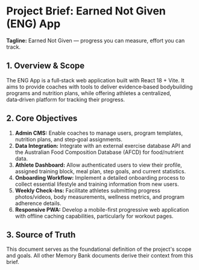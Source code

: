 # Project Brief: Earned Not Given (ENG) App

**Tagline:** Earned Not Given — progress you can measure, effort you can track.

## 1. Overview & Scope

The ENG App is a full‑stack web application built with React 18 + Vite. It aims to provide coaches with tools to deliver evidence‑based bodybuilding programs and nutrition plans, while offering athletes a centralized, data‑driven platform for tracking their progress.

## 2. Core Objectives

1.  **Admin CMS:** Enable coaches to manage users, program templates, nutrition plans, and step‑goal assignments.
2.  **Data Integration:** Integrate with an external exercise database API and the Australian Food Composition Database (AFCD) for food/nutrient data.
3.  **Athlete Dashboard:** Allow authenticated users to view their profile, assigned training block, meal plan, step goals, and current statistics.
4.  **Onboarding Workflow:** Implement a detailed onboarding process to collect essential lifestyle and training information from new users.
5.  **Weekly Check‑Ins:** Facilitate athletes submitting progress photos/videos, body measurements, wellness metrics, and program adherence details.
6.  **Responsive PWA:** Develop a mobile-first progressive web application with offline caching capabilities, particularly for workout pages.

## 3. Source of Truth

This document serves as the foundational definition of the project's scope and goals. All other Memory Bank documents derive their context from this brief. 